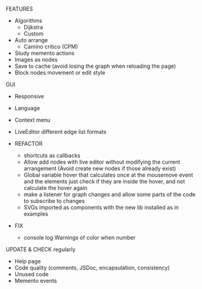 FEATURES
  - Algorithms 
    - Dijkstra
    - Custom
  - Auto arrange
    - Camino critico (CPM)
  - Study memento actions
  - Images as nodes
  - Save to cache (avoid losing the graph when reloading the page)
  - Block nodes movement or edit style

GUI
  - Responsive
  - Language
  - Context menu
  - LiveEditor different edge list formats


- REFACTOR 
  - shortcuts as callbacks
  - Allow add nodes with live editor without modifying the current arrangement (Avoid create new nodes if those already exist)
  - Global variable hover that calculates once at the mousemove event and the elements just check if they are inside the hover, and not calculate the hover again
  - make a listener for graph changes and allow some parts of the code to subscribe to changes
  - SVGs imported as components with the new lib installed as in examples

- FIX
  - console log Warnings of color when number

UPDATE & CHECK regularly
  - Help page
  - Code quality (comments, JSDoc, encapsulation, consistency)
  - Unused code
  - Memento events